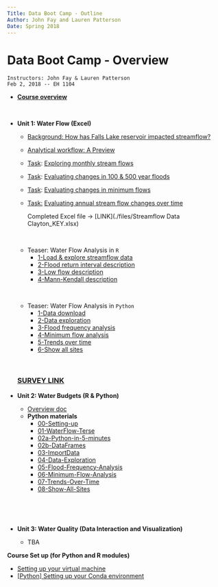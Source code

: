 ```yaml
---
Title: Data Boot Camp - Outline
Author: John Fay and Lauren Patterson
Date: Spring 2018
---
```


# Data Boot Camp - Overview

```
Instructors: John Fay & Lauren Patterson
Feb 2, 2018 -- EH 1104
```


* [**Course overview**](./README.html)

  ​

* **Unit 1: Water Flow (Excel)**

  * [Background: How has Falls Lake reservoir impacted streamflow?](./Streamflow_Intro.html#header-n4)

  * [Analytical workflow: A Preview](./Streamflow_Intro.html#header-n14)

  * <u>Task</u>: [Exploring monthly stream flows](./Streamflow_Task1.html)

  * <u>Task</u>: [Evaluating changes in 100 & 500 year floods](./Streamflow_Task2.html)

  * <u>Task</u>: [Evaluating changes in minimum flows](./Streamflow_Task3.html)

  * <u>Task:</u> [Evaluating annual stream flow changes over time](./Streamflow_Task4.html)

    Completed Excel file -> [LINK](./files/Streamflow Data Clayton_KEY.xlsx)

  ​

  * Teaser: Water Flow Analysis in `R`
    * [1-Load & explore streamflow data](./r/LoadStreamflowDescription.html)
    * [2-Flood return interval description](./r/Flood_RI_Description.html)
    * [3-Low flow description](./r/LowFlowDescription.html)
    * [4-Mann-Kendall description](./r/MannKendall_Description.html)

  ​

  * Teaser: Water Flow Analysis in `Python`
    * [1-Data download](./python/Python-01-ImportData.html)
    * [2-Data exploration](./python/Python-02-Data-Exploration.html)
    * [3-Flood frequency analysis](./python/Python-03-Flood-Frequency-Analysis.html)
    * [4-Minimum flow analysis](./python/Python-04-Minimum-Flow-Analysis.html)
    * [5-Trends over time](./python/Python-05-Trends-Over-Time.html)
    * [6-Show all sites](./python/Python-06-Show-All-Sites.html)

  ​

  ### [SURVEY LINK](https://duke.qualtrics.com/jfe/form/SV_bKhIHRFGYOMOV6t)




* **Unit 2: Water Budgets (R & Python)**

  * [Overview doc](./Unit2_Schedule.html)
  * **Python materials**
    * [00-Setting-up](./python2/00-Setting-up.html)
    * [01-WaterFlow-Terse](./python2/01-WaterFlow-Terse.html)
    * [02a-Python-in-5-minutes](./python2/02a-Python-in-5-minutes.html)
    * [02b-DataFrames](./python2/02b-DataFrames.html)
    * [03-ImportData](./python2/03-ImportData.html)
    * [04-Data-Exploration](./python2/04-Data-Exploration.html)
    * [05-Flood-Frequency-Analysis](./python2/05-Flood-Frequency-Analysis.html)
    * [06-Minimum-Flow-Analysis](./python2/06-Minimum-Flow-Analysis.html)
    * [07-Trends-Over-Time](./python2/07-Trends-Over-Time.html)
    * [08-Show-All-Sites](./python2/08-Show-All-Sites.html)

  ​

  ​

* **Unit 3: Water Quality (Data Interaction and Visualization)**

  * TBA




**Course Set up (for Python and R modules)**

- [Setting up your virtual machine](./SettingUp_YourVirtualMachine.html)
- [[Python] Setting up your Conda environment](./SettingUp_YourCondaEnvironment.html)

